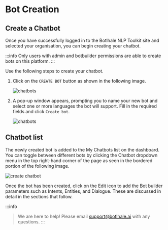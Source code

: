 # Bot Creation

## Create a Chatbot

Once you have successfully logged in to the Botlhale NLP Toolkit site and selected your organisation, you can begin creating your chatbot.

:::info 
Only users with admin and botbuilder permissions are able to create bots on this platform.
:::

Use the following steps to create your chatbot.

1. Click on the `CREATE BOT` button as shown in the following image.

   ![chatbots](https://botlhale-ai-assets.s3.amazonaws.com/create-bot.png)

2. A pop-up window appears, prompting you to name your new bot and select one or more languages the bot will support. Fill in the required fields and click `Create bot`.

   ![chatbots](https://botlhale-ai-assets.s3.amazonaws.com/bot-name-language.png)

## Chatbot list
 
The newly created bot is added to the My Chatbots list on the dashboard. You can toggle between different bots by clicking the Chatbot dropdown menu in the top right-hand corner of the page as seen in the bordered portion of the following image.

![create chatbot](https://botlhale-ai-assets.s3.amazonaws.com/toggle-chatbot.png)

Once the bot has been created, click on the Edit icon to add the Bot builder parameters such as Intents, Entities, and Dialogue. These are discussed in detail in the sections that follow.

:::info
> We are here to help! Please email support@botlhale.ai with any questions.
:::
